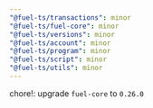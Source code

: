 ```yaml
---
"@fuel-ts/transactions": minor
"@fuel-ts/fuel-core": minor
"@fuel-ts/versions": minor
"@fuel-ts/account": minor
"@fuel-ts/program": minor
"@fuel-ts/script": minor
"@fuel-ts/utils": minor
---
```


chore!: upgrade `fuel-core` to `0.26.0`
